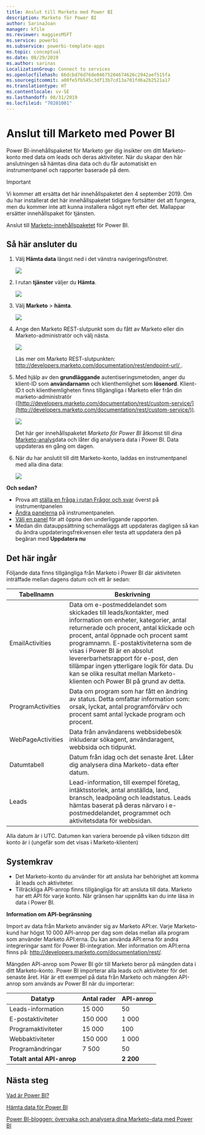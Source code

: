 ```yaml
---
title: Anslut till Marketo med Power BI
description: Marketo för Power BI
author: SarinaJoan
manager: kfile
ms.reviewer: maggiesMSFT
ms.service: powerbi
ms.subservice: powerbi-template-apps
ms.topic: conceptual
ms.date: 08/29/2019
ms.author: sarinas
LocalizationGroup: Connect to services
ms.openlocfilehash: 66dcbd76d76de04675204674626c2942aef515fa
ms.sourcegitcommit: a00fe5fb545c3df13b7cd13a701fd6a2b2521a17
ms.translationtype: HT
ms.contentlocale: sv-SE
ms.lasthandoff: 08/31/2019
ms.locfileid: "70201001"
---
```

# <a name="connect-to-marketo-with-power-bi"></a>Anslut till Marketo med Power BI
Power BI-innehållspaketet för Marketo ger dig insikter om ditt Marketo-konto med data om leads och deras aktiviteter. När du skapar den här anslutningen så hämtas dina data och du får automatiskt en instrumentpanel och rapporter baserade på dem.

>[!IMPORTANT]
>Vi kommer att ersätta det här innehållspaketet den 4 september 2019. Om du har installerat det här innehållspaketet tidigare fortsätter det att fungera, men du kommer inte att kunna installera något nytt efter det. Mallappar ersätter innehållspaket för tjänsten.

Anslut till [Marketo-innehållspaketet](https://app.powerbi.com/getdata/services/marketo) för Power BI.

## <a name="how-to-connect"></a>Så här ansluter du
1. Välj **Hämta data** längst ned i det vänstra navigeringsfönstret.
   
   ![](media/service-connect-to-marketo/pbi_getdata.png)
2. I rutan **tjänster** väljer du **Hämta**.
   
   ![](media/service-connect-to-marketo/pbi_getservices.png) 
3. Välj **Marketo** \> **hämta**.
   
   ![](media/service-connect-to-marketo/marketo.png)
4. Ange den Marketo REST-slutpunkt som du fått av Marketo eller din Marketo-administratör och välj nästa.
   
   ![](media/service-connect-to-marketo/pbi_marketoconnect.png)
   
   Läs mer om Marketo REST-slutpunkten: [http://developers.marketo.com/documentation/rest/endpoint-url/ ](http://developers.marketo.com/documentation/rest/endpoint-url/).
5. Med hjälp av den **grundläggande** autentiseringsmetoden, anger du klient-ID som **användarnamn** och klienthemlighet som **lösenord**. Klient-ID:t och klienthemligheten finns tillgängliga i Marketo eller från din marketo-administratör ([http://developers.marketo.com/documentation/rest/custom-service/](http://developers.marketo.com/documentation/rest/custom-service/)). 
   
   ![](media/service-connect-to-marketo/pbi_marketosignin.png)
   
   Det här ger innehållspaketet *Marketo för Power BI* åtkomst till dina [Marketo-analys](https://powerbi.microsoft.com/integrations/marketo)data och låter dig analysera data i Power BI. Data uppdateras en gång om dagen.
6. När du har anslutit till ditt Marketo-konto, laddas en instrumentpanel med alla dina data:
   
   ![](media/service-connect-to-marketo/pbi_marketodash.png)

**Och sedan?**

* Prova att [ställa en fråga i rutan Frågor och svar](consumer/end-user-q-and-a.md) överst på instrumentpanelen
* [Ändra panelerna](service-dashboard-edit-tile.md) på instrumentpanelen.
* [Välj en panel](consumer/end-user-tiles.md) för att öppna den underliggande rapporten.
* Medan din datauppsättning schemaläggs att uppdateras dagligen så kan du ändra uppdateringsfrekvensen eller testa att uppdatera den på begäran med **Uppdatera nu**

## <a name="whats-included"></a>Det här ingår
Följande data finns tillgängliga från Marketo i Power BI där aktiviteten inträffade mellan dagens datum och ett år sedan:

| Tabellnamn | Beskrivning |
| --- | --- |
| EmailActivities |Data om e-postmeddelandet som skickades till leads/kontakter, med information om enheter, kategorier, antal returnerade och procent, antal klickade och procent, antal öppnade och procent samt programnamn. E-postaktiviteterna som de visas i Power BI är en absolut levererbarhetsrapport för e-post, den tillämpar ingen ytterligare logik för data. Du kan se olika resultat mellan Marketo-klienten och Power BI på grund av detta. |
| ProgramActivities |Data om program som har fått en ändring av status. Detta omfattar information som: orsak, lyckat, antal programförvärv och procent samt antal lyckade program och procent. |
| WebPageActivities |Data från användarens webbsidebesök inkluderar sökagent, användaragent, webbsida och tidpunkt. |
| Datumtabell |Datum från idag och det senaste året.  Låter dig analysera dina Marketo-data efter datum. |
| Leads |Lead-information, till exempel företag, intäktsstorlek, antal anställda, land, bransch, leadpoäng och leadstatus. Leads hämtas baserat på deras närvaro i e-postmeddelandet, programmet och aktivitetsdata för webbsidan. |

Alla datum är i UTC. Datumen kan variera beroende på vilken tidszon ditt konto är i (ungefär som det visas i Marketo-klienten)

## <a name="system-requirements"></a>Systemkrav
* Det Marketo-konto du använder för att ansluta har behörighet att komma åt leads och aktiviteter.
* Tillräckliga API-anrop finns tillgängliga för att ansluta till data.  Marketo har ett API för varje konto.  När gränsen har uppnåtts kan du inte läsa in data i Power BI. 

**Information om API-begränsning**

Import av data från Marketo använder sig av Marketo API:er. Varje Marketo-kund har högst 10 000 API-anrop per dag som delas mellan alla program som använder Marketo API:erna. Du kan använda API:erna för andra integreringar samt för Power BI-integration. Mer information om API:erna finns på: <http://developers.marketo.com/documentation/rest/>.

Mängden API-anrop som Power BI gör till Marketo beror på mängden data i ditt Marketo-konto. Power BI importerar alla leads och aktiviteter för det senaste året. Här är ett exempel på data från Marketo och mängden API-anrop som används av Power BI när du importerar:  

| Datatyp | Antal rader | API-anrop |
| --- | --- | --- |
| Leads-information |15 000 |50 |
| E-postaktiviteter |150 000 |1 000 |
| Programaktiviteter |15 000 |100 |
| Webbaktiviteter |150 000 |1 000 |
| Programändringar |7 500 |50 |
| **Totalt antal API-anrop** | |**2 200** |

## <a name="next-steps"></a>Nästa steg
[Vad är Power BI?](power-bi-overview.md)

[Hämta data för Power BI](service-get-data.md)

[Power BI-bloggen: övervaka och analysera dina Marketo-data med Power BI](http://blogs.msdn.com/b/powerbi/archive/2015/03/19/monitor-and-analyze-your-marketo-data-with-power-bi.aspx)

